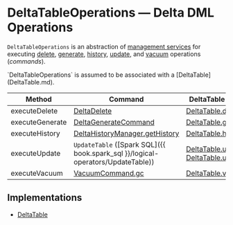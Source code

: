 # DeltaTableOperations &mdash; Delta DML Operations

`DeltaTableOperations` is an abstraction of [management services](#implementations) for executing [delete](#executeDelete), [generate](#executeGenerate), [history](#executeHistory), [update](#executeUpdate), and [vacuum](#executeVacuum) operations (_commands_).

<span id="self">
`DeltaTableOperations` is assumed to be associated with a [DeltaTable](DeltaTable.md).

Method | Command | DeltaTable Operator
---------|----------|---------
 <span id="executeDelete"> executeDelete | [DeltaDelete](commands/delete/DeltaDelete.md) | [DeltaTable.delete](DeltaTable.md#delete)
 <span id="executeGenerate"> executeGenerate | [DeltaGenerateCommand](commands/generate/DeltaGenerateCommand.md) | [DeltaTable.generate](DeltaTable.md#generate)
 <span id="executeHistory"> executeHistory | [DeltaHistoryManager.getHistory](DeltaHistoryManager.md#getHistory) | [DeltaTable.history](DeltaTable.md#history)
 <span id="executeUpdate"> executeUpdate | `UpdateTable` ([Spark SQL]({{ book.spark_sql }}/logical-operators/UpdateTable)) | [DeltaTable.update](DeltaTable.md#update) and [DeltaTable.updateExpr](DeltaTable.md#updateExpr)
 <span id="executeVacuum"> executeVacuum | [VacuumCommand.gc](commands/vacuum/VacuumCommand.md#gc) | [DeltaTable.vacuum](DeltaTable.md#vacuum)

## Implementations

* [DeltaTable](DeltaTable.md)
